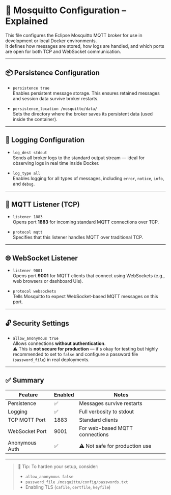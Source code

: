 # 🐝 Mosquitto Configuration – Explained

This file configures the Eclipse Mosquitto MQTT broker for use in development or local Docker environments.  
It defines how messages are stored, how logs are handled, and which ports are open for both TCP and WebSocket communication.

---

## 📦 Persistence Configuration

- `persistence true`  
  Enables persistent message storage. This ensures retained messages and session data survive broker restarts.

- `persistence_location /mosquitto/data/`  
  Sets the directory where the broker saves its persistent data (used inside the container).

---

## 📝 Logging Configuration

- `log_dest stdout`  
  Sends all broker logs to the standard output stream — ideal for observing logs in real time inside Docker.

- `log_type all`  
  Enables logging for all types of messages, including `error`, `notice`, `info`, and `debug`.

---

## 🔌 MQTT Listener (TCP)

- `listener 1883`  
  Opens port **1883** for incoming standard MQTT connections over TCP.

- `protocol mqtt`  
  Specifies that this listener handles MQTT over traditional TCP.

---

## 🌐 WebSocket Listener

- `listener 9001`  
  Opens port **9001** for MQTT clients that connect using WebSockets (e.g., web browsers or dashboard UIs).

- `protocol websockets`  
  Tells Mosquitto to expect WebSocket-based MQTT messages on this port.

---

## 🔓 Security Settings

- `allow_anonymous true`  
  Allows connections **without authentication**.  
  ⚠️ This is **not secure for production** — it's okay for testing but highly recommended to set to `false` and configure a password file (`password_file`) in real deployments.

---

## ✅ Summary

| Feature        | Enabled | Notes                          |
|----------------|---------|--------------------------------|
| Persistence    | ✅       | Messages survive restarts      |
| Logging        | ✅       | Full verbosity to stdout       |
| TCP MQTT Port  | 1883    | Standard clients               |
| WebSocket Port | 9001    | For web-based MQTT connections |
| Anonymous Auth | ✅       | ⚠️ Not safe for production use |

---

> 📌 Tip: To harden your setup, consider:
> - `allow_anonymous false`
> - `password_file /mosquitto/config/passwords.txt`
> - Enabling TLS (`cafile`, `certfile`, `keyfile`)